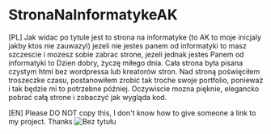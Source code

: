 # StronaNaInformatykeAK

[PL] Jak widac po tytule jest to strona na informatyke (to AK to moje inicjaly jakby ktos nie zauwazyl) jezeli nie jestes panem od informatyki
to masz szczescie i mozesz sobie zabrac strone, jezeli jednak jestes Panem od informatyki to Dzien dobry, życzę miłego dnia. Cała strona była pisana czystym html
bez wordpressa lub kreatorów stron. Nad stroną poświęciłem troszeczke czasu, postanowiłem zrobić tak troche swoje portfolio, ponieważ i tak będzie mi to potrzebne później. Oczywiscie mozna pięknie, elegancko pobrać całą strone i zobaczyć jak wygląda kod.

[EN] Please DO NOT copy this, I don't know how to give someone a link to my project. 
Thanks
![Bez tytułu](https://user-images.githubusercontent.com/105730670/168850119-05875d8b-9e74-45eb-89fb-707207897896.png)
